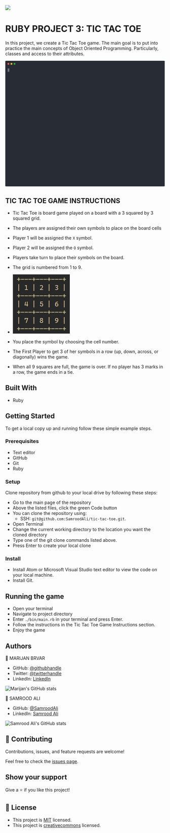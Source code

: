 ![](https://img.shields.io/badge/Microverse-blueviolet)

# RUBY PROJECT 3: TIC TAC TOE

In this project, we create a Tic Tac Toe game. The main goal is to put into practice the main concepts of Object Oriented Programming. Particularly, classes and access to their attributes.

<p align="center">
  <img width="600" src="tictactoe.svg">
</p>


## TIC TAC TOE GAME INSTRUCTIONS

* Tic Tac Toe is board game played on a board with a 3 squared by 3 squared grid.

* The players are assigned their own symbols to place on the board cells

* Player 1 will be assigned the `X` symbol.

* Player 2 will be assigned the `O` symbol.

* Players take turn to place their symbols on the board.

* The grid is numbered from 1 to 9.

*   ![Game grid](game_grid.png)

* You place the symbol by choosing the cell number.

* The  First Player to get 3 of her symbols in a row (up, down, across, or diagonally) wins the game.

* When all 9 squares are full, the game is over. If no player has 3 marks in a row, the game ends in a tie.


## Built With
- Ruby

## Getting Started
To get a local copy up and running follow these simple example steps.

### Prerequisites
- Text editor
- GitHub
- Git
- Ruby

### Setup
Clone repository from github to your local drive by following these steps:
- Go to the main page of the repository
- Above the listed files, click the green Code button
- You can clone the repository using:
  - SSH: `git@github.com:SamroodAli/tic-tac-toe.git`.
- Open Terminal
- Change the current working directory to the location you want the cloned directory
- Type one of the git clone commands listed above.
- Press Enter to create your local clone

### Install
- Install Atom or Microsoft Visual Studio text editor to view the code on your local machine.
- Install Git.

## Running the game
- Open your terminal
- Navigate to project directory
- Enter `./bin/main.rb` in your terminal and press Enter.
- Follow the instructions in the Tic Tac Toe Game Instructions section.
- Enjoy the game

## Authors

👤 MARIJAN BRVAR

- GitHub: [@githubhandle](https://github.com/marijanbrvar)
- Twitter: [@twitterhandle](https://twitter.com/marijanbrvar)
- LinkedIn: [LinkedIn](https://linkedin.com/in/marijanbrvar)

![Marijan's GitHub stats](https://github-readme-stats.vercel.app/api?username=marijanbrvar&count_private=true&theme=dark&show_icons=true)


👤 SAMROOD ALI

- GitHub: [@SamroodAli](https://github.com/SamroodAli)
- LinkedIn: [Samrood Ali](https://www.linkedin.com/in/samrood-ali/)

![Samrood Ali's GitHub stats](https://github-readme-stats.vercel.app/api?username=SamroodAli&count_private=true&theme=dark&show_icons=true)


## 🤝 Contributing

Contributions, issues, and feature requests are welcome!

Feel free to check the [issues page](https://github.com/amiraabouhadid/project3_tictactoe/issues).

## Show your support

Give a ⭐️ if you like this project!


## 📝 License

- This project is [MIT](https://opensource.org/licenses/MIT) licensed.
- This project is [creativecommons](https://creativecommons.org/licenses/by-nc/4.0/) licensed.
